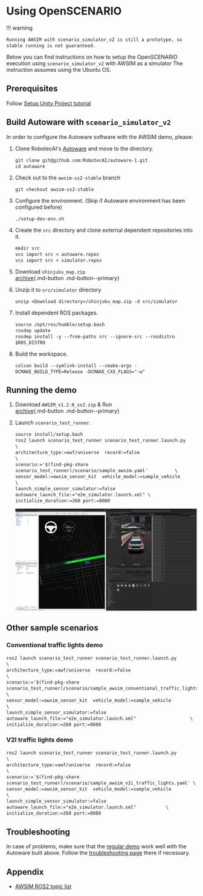 

# Using OpenSCENARIO
  
!!! warning
    
    Running AWSIM with scenario_simulator_v2 is still a prototype, so stable running is not guaranteed.

Below you can find instructions on how to setup the OpenSCENARIO execution using `scenario_simulator_v2` with AWSIM as a simulator
The instruction assumes using the Ubuntu OS.

## Prerequisites
Follow [Setup Unity Project tutorial](https://tier4.github.io/AWSIM/GettingStarted/SetupUnityProject/)

## Build Autoware with `scenario_simulator_v2`

In order to configure the Autoware software with the AWSIM demo, please:

1. Clone RobotecAI's [Autoware](https://github.com/RobotecAI/autoware-1/tree/awsim-ss2-stable) and move to the directory.
   ```
   git clone git@github.com:RobotecAI/autoware-1.git
   cd autoware
   ```
2. Check out to the `awsim-ss2-stable` branch
   ```
   git checkout awsim-ss2-stable
   ```
3. Configure the environment. (Skip if Autoware environment has been configured before)
   ```
   ./setup-dev-env.sh
   ```
4. Create the `src` directory and clone external dependent repositories into it.
   ```
   mkdir src
   vcs import src < autoware.repos
   vcs import src < simulator.repos
   ```
5. Download `shinjuku_map.zip`  
   [archive](https://github.com/tier4/AWSIM/releases/download/v1.2.0/shinjuku_map.zip){.md-button .md-button--primary} 
 
6. Unzip it to `src/simulator` directory
   ```
   unzip <Download directory>/shinjuku_map.zip -d src/simulator
   ```
7. Install dependent ROS packages.
   ```
   source /opt/ros/humble/setup.bash
   rosdep update
   rosdep install -y --from-paths src --ignore-src --rosdistro $ROS_DISTRO
   ```
8. Build the workspace.
   ```
   colcon build --symlink-install --cmake-args -DCMAKE_BUILD_TYPE=Release -DCMAKE_CXX_FLAGS="-w"
   ```

## Running the demo

1. Download `AWSIM_v1.2.0_ss2.zip` & Run  
   [archive](https://github.com/tier4/AWSIM/releases/download/v1.2.0/AWSIM_v1.2.0_ss2.zip){.md-button .md-button--primary} 

2. Launch `scenario_test_runner`.
   ```
   source install/setup.bash
   ros2 launch scenario_test_runner scenario_test_runner.launch.py                        \
   architecture_type:=awf/universe  record:=false                                         \
   scenario:='$(find-pkg-share scenario_test_runner)/scenario/sample_awsim.yaml'          \
   sensor_model:=awsim_sensor_kit  vehicle_model:=sample_vehicle                          \
   launch_simple_sensor_simulator:=false autoware_launch_file:="e2e_simulator.launch.xml" \
   initialize_duration:=260 port:=8080
   ```
   ![ss2_awsim.png](ss2_awsim.png)

## Other sample scenarios

### Conventional traffic lights demo

```
ros2 launch scenario_test_runner scenario_test_runner.launch.py                                           \
architecture_type:=awf/universe  record:=false                                                            \
scenario:='$(find-pkg-share scenario_test_runner)/scenario/sample_awsim_conventional_traffic_lights.yaml' \
sensor_model:=awsim_sensor_kit  vehicle_model:=sample_vehicle                                             \
launch_simple_sensor_simulator:=false autoware_launch_file:="e2e_simulator.launch.xml"                    \
initialize_duration:=260 port:=8080
```

### V2I traffic lights demo

```
ros2 launch scenario_test_runner scenario_test_runner.launch.py                                  \
architecture_type:=awf/universe  record:=false                                                   \
scenario:='$(find-pkg-share scenario_test_runner)/scenario/sample_awsim_v2i_traffic_lights.yaml' \
sensor_model:=awsim_sensor_kit  vehicle_model:=sample_vehicle                                    \
launch_simple_sensor_simulator:=false autoware_launch_file:="e2e_simulator.launch.xml"           \
initialize_duration:=260 port:=8080
```

## Troubleshooting

In case of problems, make sure that the [regular demo](https://tier4.github.io/AWSIM/GettingStarted/QuickStartDemo/) work well with the Autoware built above. Follow the [troubleshooting page](https://tier4.github.io/AWSIM/DeveloperGuide/TroubleShooting/) there if necessary.

## Appendix
- [AWSIM ROS2 topic list](../../Components/ROS2/ROS2TopicList/index.md)
